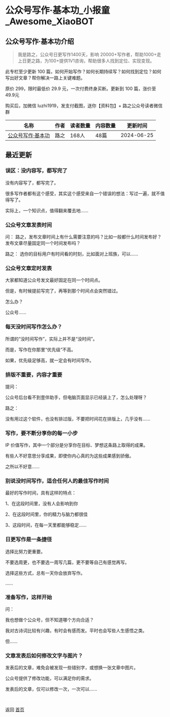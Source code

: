 # 公众号写作·基本功_小报童_Awesome_XiaoBOT

## 公众号写作·基本功介绍
> 我是路之，公众号日更写作1400天，影响 20000+写作者，帮助1000+走上日更之路，为100+提供1V1咨询，帮助很多人找到定位、实现变现。    
    
此专栏至少更新 100 篇，如何开始写作？如何长期持续写？如何找到定位？如何写出好文章？帮你解决一路上关键难题。    
    
原价 299，限时最低价 29.9 元，一次付费终身买断。更新到 100 篇，涨价至 49.9元    
    
购买后，加微信 luzhi1919，发支付截图，送你【资料包】+ 路之公众号读者微信群  
  


|名称|作者|读者数量|内容数量|更新时间|
|---|---|---|---|---|
|[公众号写作·基本功](https://xiaobot.net/p/pr01?refer=0b133df9-27dc-423b-8101-639049001c13)|路之|168人|48篇|2024-06-25|

## 最近更新
### 误区：没内容写，都写完了

没有内容写了，都写完了。

很多写作者都有这个感受，其实这个感受来自一个错误的想法：写过一遍，就不值得写了。

实际上，一个知识点，值得翻来覆去地......

### 公众号文章发表时间

问： 路之，发布文章时间上有什么需要注意的吗？比如一般都什么时间发布好？发布文章尽量固定同一个时间发布吗？

路之： 选你的目标用户有时间看的时刻，比如面对上班族，可以......

### 公众号文章定时发表

大家都知道公众号发文最好固定在同一个时间点。

但是，有时候提前写完了，再等到那个时间点会突然错过。

怎么办？

公众号......

### 每天没时间写作怎么办？

所谓的“没时间写作”，实际上并不是“没时间”。

而是，写作在你那里“优先级”不高。

如果，优先级足够高，就一定会有时间写作。

### 排版不重要，内容才重要

提问：

公众号后台看不到壹伴助手，但电脑页面显示已经装上了，怎么处理呀？

路之：

没有用过这个软件，也没有排过版，不要把时间花在排版上，几乎没有......

### 写作，要不断分享你的每一小步

IP 价值写作，其中一个部分是分享你在目标、梦想这条路上取得的成果。

有些人不好意思分享成果，即使你内心真的为这些成果感到骄傲。

之所以不好意......

### 别说没时间写作，适合任何人的最佳写作时间

最好的写作时间，具有这样的特点：

1、在这段时间里，没有人会影响到你

2、在这段时间里，你的精力与脑力都很佳

3、这段时间，在每一天里都能够稳定......

### 日更写作是一条捷径

选择比努力更重要。

不要选周更，也不要选一周写几篇，更不要等自己有感觉再写。

选择这些方式，总有一天你会放弃写作。

......

### 准备写作，这样开始

问：

我也想做个公众号，但不知道哪个方向合适？

我对古诗词比较有兴趣，有时会有感而发。平时也会写些人生感悟之类。

但......

### 文章发表后如何修改文字与图片？

发表后的文章，难免会被发现一些错别字，或想换一张文章中图片。

公众号提供了修改功能，可以满足你的需求。

发表后的文章，仅可以修改一次，一次可以......


<a href="https://github.com/Reno9527/awesome-xiaobot" style="color: white; text-decoration: none;">awesome-xiaobot</a>

返回 [首页](../README.md)
